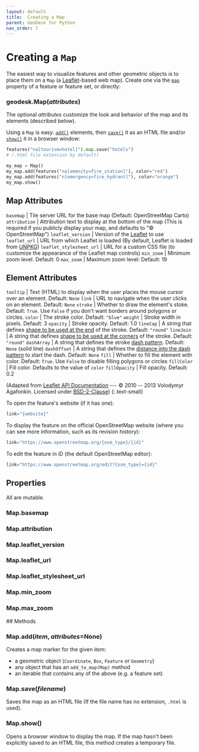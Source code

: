 ```yaml
---
layout: default
title:  Creating a Map
parent: GeoDesk for Python
nav_order: 7
---
```



<a id="Map"></a>

# Creating a `Map`

The easiest way to visualize features and other geometric objects is to place them on a `Map` (a [Leaflet](https://www.leafletjs.com)-based web map). Create one via the [`map`](/python\features#Feature_map) property of a feature or feature set, or directly:

<h3 id="Map_Map" class="api"><span class="prefix">geodesk.</span><span class="name">Map</span><span class="paren">(</span><i>attributes</i><span class="paren">)</span></h3><div class="api" markdown="1">

The optional *attributes* customize the look and behavior of the map and its elements (described below).

</div>

Using a `Map` is easy: [`add()`](/python\maps#Map_add) elements, then [`save()`](/python\maps#Map_save) it as an HTML file and/or [`show()`](/python\maps#Map_show) it in a browser window:

```python
features("na[tourism=hotel]").map.save("hotels")
# (.html file extension by default)

my_map = Map()
my_map.add(features("na[amenity=fire_station]"), color="red")
my_map.add(features("n[emergency=fire_hydrant]"), color="orange")
my_map.show()
```

## Map Attributes

`basemap` | Tile server URL for the base map (Default: OpenStreetMap Carto)
`attribution` | Attribution text to display at the bottom of the map (This is          required if you publicly display your map, and defaults to "&copy; OpenStreetMap")
`leaflet_version` | Version of the [Leaflet](https://www.leafletjs.com) to use
`leaflet_url` | URL from which Leaflet is loaded (By default, Leaflet is loaded from [UNPKG](https://www.unpkg.com/))
`leaflet_stylesheet_url` | URL for a custom CSS file (to customize the appearance of the Leaflet map controls)
`min_zoom` | Minimum zoom level. Default: 0
`max_zoom` | Maximum zoom level: Default: 19

## Element Attributes

`tooltip` | Text (HTML) to display when the user places the mouse cursor over an element. Default: `None`
`link` | URL to navigate when the user clicks on an element. Default: `None`
`stroke` | Whether to draw the element's stoke. Default: `True`. Use `False` if you don't want borders around polygons or circles.
`color` | The stroke color. Default: `"blue"`
`weight` | Stroke width in pixels. Default: 3
`opacity` | Stroke opacity. Default: 1.0
`lineCap` | A string that defines <a href="https://developer.mozilla.org/docs/Web/SVG/Attribute/stroke-linecap">shape to be used at the end</a> of the stroke. Default: `"round"`
`lineJoin` | A string that defines <a href="https://developer.mozilla.org/docs/Web/SVG/Attribute/stroke-linejoin">shape to be used at the corners</a> of the stroke. Default: `"round"`
`dashArray` | A string that defines the stroke <a href="https://developer.mozilla.org/docs/Web/SVG/Attribute/stroke-dasharray">dash pattern</a>. Default: `None` (solid line)
`dashOffset` | A string that defines the [distance into the dash pattern](https://developer.mozilla.org/docs/Web/SVG/Attribute/stroke-dashoffset) to start the dash. Default: `None`
`fill` | Whether to fill the element with color. Default: `True`. Use `False` to disable filling polygons or circles
`fillColor` | Fill color. Defaults to the value of `color`
`fillOpacity` | Fill opacity. Default: 0.2

(Adapted from [Leaflet API Documentation](https://leafletjs.com/reference.html#path) --- &copy; 2010 -- 2013 Volodymyr Agafonkin. Licensed under [BSD-2-Clause](https://github.com/Leaflet/Leaflet/blob/main/LICENSE))
{:.text-small}


To open the feature's website (if it has one):

```python
link="{website}"
```

To display the feature on the official OpenStreetMap website (where you can see more information, such as its revision history):

```python
link="https://www.openstreetmap.org/{osm_type}/{id}"
```

To edit the feature in iD (the default OpenStreetMap editor):

```python
link="https://www.openstreetmap.org/edit?{osm_type}={id}"
```

## Properties

All are mutable.

<h3 id="Map_basemap" class="api"><span class="prefix">Map.</span><span class="name">basemap</span></h3><div class="api" markdown="1">

</div><h3 id="Map_attribution" class="api"><span class="prefix">Map.</span><span class="name">attribution</span></h3><div class="api" markdown="1">

</div><h3 id="Map_leaflet_version" class="api"><span class="prefix">Map.</span><span class="name">leaflet_version</span></h3><div class="api" markdown="1">

</div><h3 id="Map_leaflet_url" class="api"><span class="prefix">Map.</span><span class="name">leaflet_url</span></h3><div class="api" markdown="1">

</div><h3 id="Map_leaflet_stylesheet_url" class="api"><span class="prefix">Map.</span><span class="name">leaflet_stylesheet_url</span></h3><div class="api" markdown="1">

</div><h3 id="Map_min_zoom" class="api"><span class="prefix">Map.</span><span class="name">min_zoom</span></h3><div class="api" markdown="1">

</div><h3 id="Map_max_zoom" class="api"><span class="prefix">Map.</span><span class="name">max_zoom</span></h3><div class="api" markdown="1">

</div>
## Methods

<h3 id="Map_add" class="api"><span class="prefix">Map.</span><span class="name">add</span><span class="paren">(</span><i>item</i>, <i>attributes</i>=<span class="default">None</span><span class="paren">)</span></h3><div class="api" markdown="1">

Creates a map marker for the given *item*:

- a geometric object (`Coordinate`, `Box`, `Feature` or `Geometry`)
- any object that has an `add_to_map(Map)` method
- an iterable that contains any of the above (e.g. a feature set)

</div><h3 id="Map_save" class="api"><span class="prefix">Map.</span><span class="name">save</span><span class="paren">(</span><i>filename</i><span class="paren">)</span></h3><div class="api" markdown="1">

Saves the map as an HTML file (If the file name has no extension, `.html` is used).

</div><h3 id="Map_show" class="api"><span class="prefix">Map.</span><span class="name">show</span><span class="paren">(</span><span class="paren">)</span></h3><div class="api" markdown="1">

Opens a browser window to display the map. If the map hasn't been explicitly saved to an HTML file, this method creates a temporary file.
